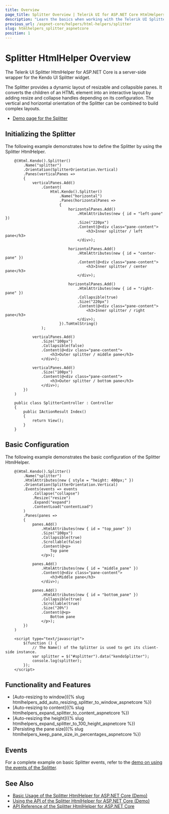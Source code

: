 ```yaml
---
title: Overview
page_title: Splitter Overview | Telerik UI for ASP.NET Core HtmlHelpers
description: "Learn the basics when working with the Telerik UI Splitter HtmlHelper for ASP.NET Core (MVC 6 or ASP.NET Core MVC)."
previous_url: /aspnet-core/helpers/html-helpers/splitter
slug: htmlhelpers_splitter_aspnetcore
position: 1
---
```


# Splitter HtmlHelper Overview

The Telerik UI Splitter HtmlHelper for ASP.NET Core is a server-side wrapper for the Kendo UI Splitter widget.

The Splitter provides a dynamic layout of resizable and collapsible panes. It converts the children of an HTML element into an interactive layout by adding resize and collapse handles depending on its configuration. The vertical and horizontal orientation of the Splitter can be combined to build complex layouts.

* [Demo page for the Splitter](https://demos.telerik.com/aspnet-core/splitter/index)

## Initializing the Splitter

The following example demonstrates how to define the Splitter by using the Splitter HtmlHelper.

```Razor
    @(Html.Kendo().Splitter()
        .Name("splitter")
        .Orientation(SplitterOrientation.Vertical)
        .Panes(verticalPanes =>
        {
            verticalPanes.Add()
                .Content(
                    Html.Kendo().Splitter()
                        .Name("horizontal")
                        .Panes(horizontalPanes =>
                        {
                            horizontalPanes.Add()
                                .HtmlAttributes(new { id = "left-pane" })
                                .Size("220px")
                                .Content(@<div class="pane-content">
                                    <h3>Inner splitter / left pane</h3>
                                </div>);

                            horizontalPanes.Add()
                                .HtmlAttributes(new { id = "center-pane" })
                                .Content(@<div class="pane-content">
                                    <h3>Inner splitter / center pane</h3>
                                </div>);

                            horizontalPanes.Add()
                                .HtmlAttributes(new { id = "right-pane" })
                                .Collapsible(true)
                                .Size("220px")
                                .Content(@<div class="pane-content">
                                    <h3>Inner splitter / right pane</h3>
                                </div>);
                        }).ToHtmlString()
                );

            verticalPanes.Add()
                .Size("100px")
                .Collapsible(false)
                .Content(@<div class="pane-content">
                    <h3>Outer splitter / middle pane</h3>
                </div>);

            verticalPanes.Add()
                .Size("100px")
                .Content(@<div class="pane-content">
                    <h3>Outer splitter / bottom pane</h3>
                </div>);
        })
    )
```
```Controller
    public class SplitterController : Controller
    {
        public IActionResult Index()
        {
            return View();
        }
    }
```

## Basic Configuration

The following example demonstrates the basic configuration of the Splitter HtmlHelper.

```
    @(Html.Kendo().Splitter()
        .Name("splitter")
        .HtmlAttributes(new { style = "height: 400px;" })
        .Orientation(SplitterOrientation.Vertical)
        .Events(events => events
            .Collapse("collapse")
            .Resize("resize")
            .Expand("expand")
            .ContentLoad("contentLoad")
        )
        .Panes(panes =>
        {
            panes.Add()
                .HtmlAttributes(new { id = "top_pane" })
                .Size("100px")
                .Collapsible(true)
                .Scrollable(false)
                .Content(@<p>
                    Top pane
                </p>);

            panes.Add()
                .HtmlAttributes(new { id = "middle_pane" })
                .Content(@<div class="pane-content">
                    <h3>Middle pane</h3>
                </div>);

            panes.Add()
                .HtmlAttributes(new { id = "bottom_pane" })
                .Collapsible(true)
                .Scrollable(true)
                .Size("20%")
                .Content(@<p>
                    Bottom pane
                </p>);
        })
    )

    <script type="text/javascript">
        $(function () {
            // The Name() of the Splitter is used to get its client-side instance.
            var splitter = $("#splitter").data("kendoSplitter");
            console.log(splitter);
        });
    </script>
```

## Functionality and Features

* [Auto-resizing to window]({% slug htmlhelpers_add_auto_resizing_splitter_to_window_aspnetcore %})
* [Auto-resizing to content]({% slug htmlhelpers_expand_splitter_to_content_aspnetcore %})
* [Auto-resizing the height]({% slug htmlhelpers_expand_splitter_to_100_height_aspnetcore %})
* [Persisting the pane size]({% slug htmlhelpers_keep_pane_size_in_percentages_aspnetcore %})

## Events

For a complete example on basic Splitter events, refer to the [demo on using the events of the Splitter](https://demos.telerik.com/aspnet-core/splitter/events).

## See Also

* [Basic Usage of the Splitter HtmlHelper for ASP.NET Core (Demo)](https://demos.telerik.com/aspnet-core/splitter/index)
* [Using the API of the Splitter HtmlHelper for ASP.NET Core (Demo)](https://demos.telerik.com/aspnet-core/splitter/api)
* [API Reference of the Splitter HtmlHelper for ASP.NET Core](/api/splitter)
